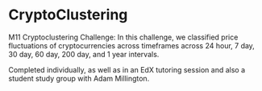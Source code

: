 # CryptoClustering
M11 Cryptoclustering Challenge: In this challenge, we classified price fluctuations of cryptocurrencies across timeframes across 24 hour, 7 day, 30 day, 60 day, 200 day, and 1 year intervals. 

Completed individually, as well as in an EdX tutoring session and also a student study group with Adam Millington. 

